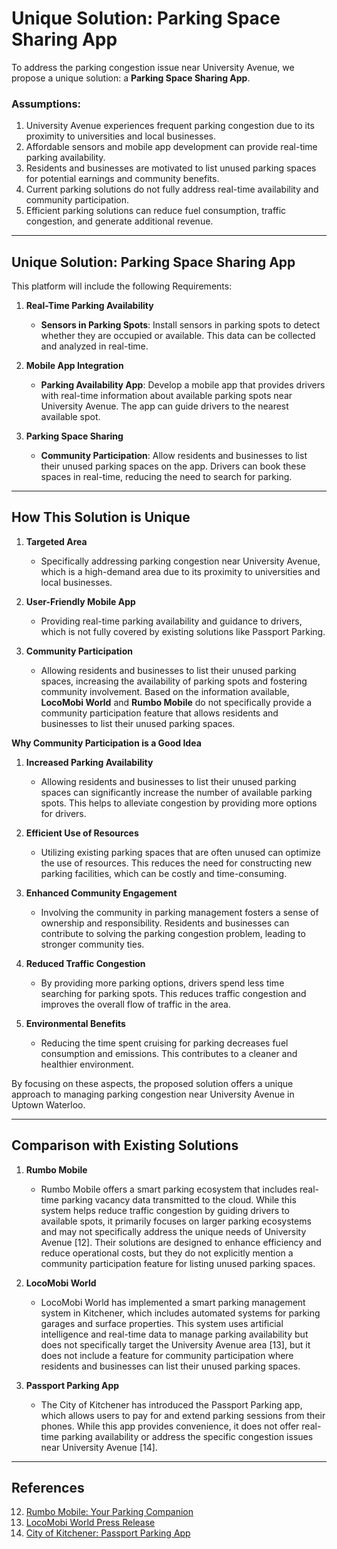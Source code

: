 # Unique Solution: Parking Space Sharing App

To address the parking congestion issue near University Avenue, we propose a unique solution: a **Parking Space Sharing App**.

### Assumptions: 
1.	University Avenue experiences frequent parking congestion due to its proximity to universities and local businesses.
2.	Affordable sensors and mobile app development can provide real-time parking availability.
3.	Residents and businesses are motivated to list unused parking spaces for potential earnings and community benefits.
4.	Current parking solutions do not fully address real-time availability and community participation.
5.	Efficient parking solutions can reduce fuel consumption, traffic congestion, and generate additional revenue.

---

## Unique Solution: Parking Space Sharing App

This platform will include the following Requirements:

1. **Real-Time Parking Availability**
   - **Sensors in Parking Spots**: Install sensors in parking spots to detect whether they are occupied or available. This data can be collected and analyzed in real-time.

2. **Mobile App Integration**
   - **Parking Availability App**: Develop a mobile app that provides drivers with real-time information about available parking spots near University Avenue. The app can guide drivers to the nearest available spot.

3. **Parking Space Sharing**
   - **Community Participation**: Allow residents and businesses to list their unused parking spaces on the app. Drivers can book these spaces in real-time, reducing the need to search for parking.
---

## How This Solution is Unique

1. **Targeted Area**  
   - Specifically addressing parking congestion near University Avenue, which is a high-demand area due to its proximity to universities and local businesses.

2. **User-Friendly Mobile App**  
   - Providing real-time parking availability and guidance to drivers, which is not fully covered by existing solutions like Passport Parking.

3. **Community Participation**  
   - Allowing residents and businesses to list their unused parking spaces, increasing the availability of parking spots and fostering community involvement. Based on the information available, **LocoMobi World** and **Rumbo Mobile** do not specifically provide a community participation feature that allows residents and businesses to list their unused parking spaces.

**Why Community Participation is a Good Idea**

1. **Increased Parking Availability**  
   - Allowing residents and businesses to list their unused parking spaces can significantly increase the number of available parking spots. This helps to alleviate congestion by providing more options for drivers.

2. **Efficient Use of Resources**  
   - Utilizing existing parking spaces that are often unused can optimize the use of resources. This reduces the need for constructing new parking facilities, which can be costly and time-consuming.

3. **Enhanced Community Engagement**  
   - Involving the community in parking management fosters a sense of ownership and responsibility. Residents and businesses can contribute to solving the parking congestion problem, leading to stronger community ties.

4. **Reduced Traffic Congestion**  
   - By providing more parking options, drivers spend less time searching for parking spots. This reduces traffic congestion and improves the overall flow of traffic in the area.

5. **Environmental Benefits**  
   - Reducing the time spent cruising for parking decreases fuel consumption and emissions. This contributes to a cleaner and healthier environment.

By focusing on these aspects, the proposed solution offers a unique approach to managing parking congestion near University Avenue in Uptown Waterloo.

---

## Comparison with Existing Solutions

1. **Rumbo Mobile**  
   - Rumbo Mobile offers a smart parking ecosystem that includes real-time parking vacancy data transmitted to the cloud. While this system helps reduce traffic congestion by guiding drivers to available spots, it primarily focuses on larger parking ecosystems and may not specifically address the unique needs of University Avenue [12]. Their solutions are designed to enhance efficiency and reduce operational costs, but they do not explicitly mention a community participation feature for listing unused parking spaces.

2. **LocoMobi World**  
   - LocoMobi World has implemented a smart parking management system in Kitchener, which includes automated systems for parking garages and surface properties. This system uses artificial intelligence and real-time data to manage parking availability but does not specifically target the University Avenue area [13], but it does not include a feature for community participation where residents and businesses can list their unused parking spaces.

3. **Passport Parking App**  
   - The City of Kitchener has introduced the Passport Parking app, which allows users to pay for and extend parking sessions from their phones. While this app provides convenience, it does not offer real-time parking availability or address the specific congestion issues near University Avenue [14].

---

## References

12. [Rumbo Mobile: Your Parking Companion](https://rumbomobile.com/)  
13. [LocoMobi World Press Release](https://www.locomobiworld.com/press-releases/locomobi-moves-all-manufacturing-to-canada-tf4kz)  
14. [City of Kitchener: Passport Parking App](https://www.kitchener.ca/en/news/kitchener-introduces-new-mobile-payment-app-for-parking.aspx)  




